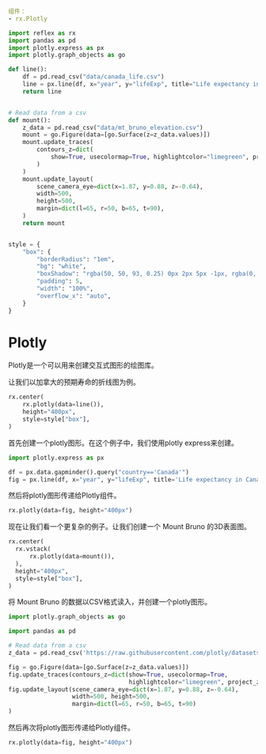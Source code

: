 ```yaml
组件：
- rx.Plotly
```

```python exec
import reflex as rx
import pandas as pd
import plotly.express as px
import plotly.graph_objects as go

def line():
    df = pd.read_csv("data/canada_life.csv")
    line = px.line(df, x="year", y="lifeExp", title="Life expectancy in Canada")
    return line


# Read data from a csv
def mount():
    z_data = pd.read_csv("data/mt_bruno_elevation.csv")
    mount = go.Figure(data=[go.Surface(z=z_data.values)])
    mount.update_traces(
        contours_z=dict(
            show=True, usecolormap=True, highlightcolor="limegreen", project_z=True
        )
    )
    mount.update_layout(
        scene_camera_eye=dict(x=1.87, y=0.88, z=-0.64),
        width=500,
        height=500,
        margin=dict(l=65, r=50, b=65, t=90),
    )
    return mount


style = {
    "box": {
        "borderRadius": "1em",
        "bg": "white",
        "boxShadow": "rgba(50, 50, 93, 0.25) 0px 2px 5px -1px, rgba(0, 0, 0, 0.3) 0px 1px 3px -1px",
        "padding": 5,
        "width": "100%",
        "overflow_x": "auto",
    }
}
```

# Plotly

Plotly是一个可以用来创建交互式图形的绘图库。

让我们以加拿大的预期寿命的折线图为例。

```python eval
rx.center(
    rx.plotly(data=line()),
    height="400px",
    style=style["box"],
)
```

首先创建一个plotly图形。在这个例子中，我们使用plotly express来创建。

```python
import plotly.express as px

df = px.data.gapminder().query("country=='Canada'")
fig = px.line(df, x="year", y="lifeExp", title='Life expectancy in Canada')      
```

然后将plotly图形传递给Plotly组件。

```python
rx.plotly(data=fig, height="400px")
```

现在让我们看一个更复杂的例子。让我们创建一个 Mount Bruno 的3D表面图。

```python eval
rx.center(
  rx.vstack(
      rx.plotly(data=mount()),
  ),
  height="400px",
  style=style["box"],
)
```

将 Mount Bruno 的数据以CSV格式读入，并创建一个plotly图形。

```python
import plotly.graph_objects as go

import pandas as pd

# Read data from a csv
z_data = pd.read_csv('https://raw.githubusercontent.com/plotly/datasets/master/api_docs/mt_bruno_elevation.csv')

fig = go.Figure(data=[go.Surface(z=z_data.values)])
fig.update_traces(contours_z=dict(show=True, usecolormap=True,
                                  highlightcolor="limegreen", project_z=True))
fig.update_layout(scene_camera_eye=dict(x=1.87, y=0.88, z=-0.64),
                  width=500, height=500,
                  margin=dict(l=65, r=50, b=65, t=90)
)
```

然后再次将plotly图形传递给Plotly组件。

```python
rx.plotly(data=fig, height="400px")
```

